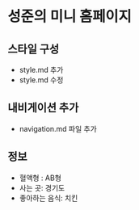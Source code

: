 # 성준의 미니 홈페이지

## 스타일 구성
- style.md 추가
- style.md 수정

## 내비게이션 추가
- navigation.md 파일 추가

## 정보
- 혈액형 : AB형
- 사는 곳: 경기도
- 좋아하는 음식: 치킨